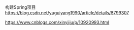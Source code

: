 构建Spring项目
https://blog.csdn.net/yuguiyang1990/article/details/8799307


https://www.cnblogs.com/xinyijiu/p/10920993.html
